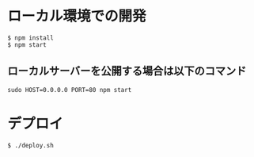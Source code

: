 # ローカル環境での開発

```
$ npm install
$ npm start
```

## ローカルサーバーを公開する場合は以下のコマンド

```
sudo HOST=0.0.0.0 PORT=80 npm start
```

# デプロイ

```
$ ./deploy.sh
```
